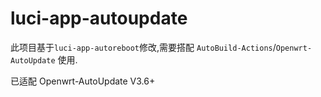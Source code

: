 # luci-app-autoupdate

此项目基于`luci-app-autoreboot`修改,需要搭配 `AutoBuild-Actions`/`Openwrt-AutoUpdate` 使用.

已适配 Openwrt-AutoUpdate V3.6+
